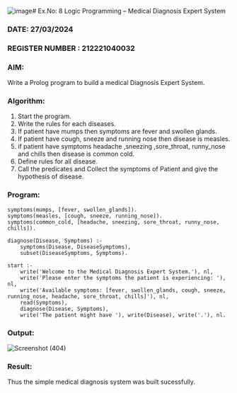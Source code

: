 ![image](https://github.com/chgeethika/AI_Lab_2023-24/assets/142209368/ba6322a7-4d19-43de-a00a-013961cd315b)# Ex.No: 8  Logic Programming –  Medical Diagnosis Expert System
### DATE: 27/03/2024                                                                           
### REGISTER NUMBER : 212221040032
### AIM: 
Write a Prolog program to build a medical Diagnosis Expert System.
###  Algorithm:
1. Start the program.
2. Write the rules for each diseases.
3. If patient have mumps then symptoms are fever and swollen glands.
4. If patient have cough, sneeze and running nose then disease is measles.
5. if patient have symptoms headache ,sneezing ,sore_throat, runny_nose and  chills then disease is common cold.
6. Define rules for all disease.
7. Call the predicates and Collect the symptoms of Patient and give the hypothesis of disease.
        

### Program:
```
symptoms(mumps, [fever, swollen_glands]).
symptoms(measles, [cough, sneeze, running_nose]).
symptoms(common_cold, [headache, sneezing, sore_throat, runny_nose, chills]).

diagnose(Disease, Symptoms) :-
    symptoms(Disease, DiseaseSymptoms),
    subset(DiseaseSymptoms, Symptoms).

start :-
    write('Welcome to the Medical Diagnosis Expert System.'), nl,
    write('Please enter the symptoms the patient is experiencing: '), nl,
    write('Available symptoms: [fever, swollen_glands, cough, sneeze, running_nose, headache, sore_throat, chills]'), nl,
    read(Symptoms),
    diagnose(Disease, Symptoms),
    write('The patient might have '), write(Disease), write('.'), nl.
```













### Output:
![Screenshot (404)](https://github.com/chgeethika/AI_Lab_2023-24/assets/142209368/18608943-555d-498c-a25d-1a41af748ded)




### Result:
Thus the simple medical diagnosis system was built sucessfully.

